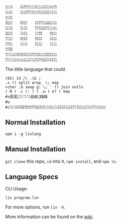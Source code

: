 ```
㍇㌡　　㌲㌙㌽㌭㌠㌭㌶㍇㍔㌙
㍇㌲　　㌴㌶㌙㍃㌡㍃㌲㌮㍊㍑
㍔㌟　　　　　　　　　　　　
㌕㍈　　㌗㍈　　㌶㍌㌴㌚㌫㍇
㍇㍃　　㍇㍃　　㌙㍃㌮㌽㌭㍔
㌚㌶　　㌂㌠　　㍑㌖　　㌗㌭
㌽㍈　　㌗㌇　　㌗㌲　　㌲㍇
㍌㍔　　㌡㌡　　㌠㌴　　㍑㌭
㍌㌕　　　　　　　　　　　　
㌽㍑㍖㌇㌗㌇㌴㌙㍃㌠㌴㌕㌟㍇
㌽㌭㌴㍔㍖㌫㍈㍑㌟㌙㌚㌂㌟㌠
```

The little language that could.

```
(01) 14`/\ .\b ;
.x () split wrap_ \; map
<char .b swap g: \; ' () join outln
( N ( .c r: ) ( .w ) e? ) map
#x㿿㿿㌳㌳㌳㼳㼳㿳㿳
#w　
#c㌂㌄㌇㌕㌖㌗㌙㌚㌟㌠㌡㌫㌭㌮㌲㌴㌶㌽㍃㍇㍈㍊㍌㍑㍔㍖
```

## Normal Installation

    npm i -g linlang

## Manual Installation

`git clone` this repo, `cd` into it, `npm install`, and `npm ln`.

## Language Specs

CLI Usage:

    lin program.lin

For more options, run `lin -h`.

More information can be found on the [wiki](https://github.com/molarmanful/lin/wiki).